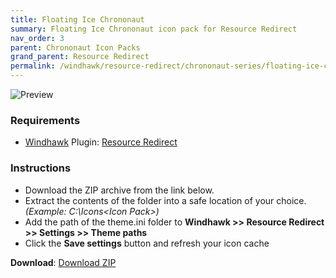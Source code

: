 ```yaml
---
title: Floating Ice Chrononaut
summary: Floating Ice Chrononaut icon pack for Resource Redirect
nav_order: 3
parent: Chrononaut Icon Packs
grand_parent: Resource Redirect
permalink: /windhawk/resource-redirect/chrononaut-series/floating-ice-chrononaut
---
```


![Preview][Preview]

### Requirements

- [Windhawk][Windhawk] Plugin: [Resource Redirect][Resource Redirect]

### Instructions

 - Download the ZIP archive from the link below.
 - Extract the contents of the folder into a safe location of your choice. *(Example: C:\Icons\<Icon Pack>\)*
 - Add the path of the theme.ini folder to **Windhawk >> Resource Redirect >> Settings >> Theme paths**
 - Click the **Save settings** button and refresh your icon cache

**Download**: [Download ZIP][Download ZIP]


<!-- ///////////////////////////////////////////////////////////////////////////////// -->

[Preview]: https://gitlab.com/the-back-room/windhawk/resource-redirect/floating-ice-chrononaut/-/raw/main/Extras/Preview.bmp

[Windhawk]: https://windhawk.net/
[Resource Redirect]: https://windhawk.net/mods/icon-resource-redirect

[Download ZIP]: https://gitlab.com/the-back-room/windhawk/resource-redirect/floating-ice-chrononaut/-/archive/main/floating-ice-chrononaut-main.zip

<!-- ///////////////////////////////////////////////////////////////////////////////// -->